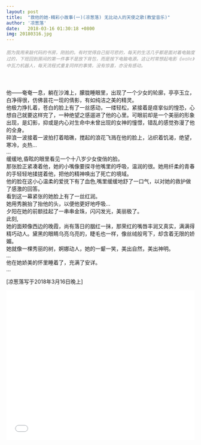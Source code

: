 ```yaml
---
layout: post
title:  "救他的她-精彩小故事(一)(凉葱落) 无比动人的天使之歌(教堂音乐)"
author: '凉葱落'
date:   2018-03-16 01:30:18 +0800
img: 20180316.jpg
---
```

<h5 style="color:#999; font-size:12px;font-weight:300">图为我用来敲代码的书房，刚拍的。有时觉得自己挺可悲的，每天的生活几乎都是面对着电脑度过的，下班回到房间的第一件事不是放下背包，而是按下电脑电源。这让时常想起电影《walle》中瓦力机器人，每天流程式重复同样的事情，没有惊喜，亦没有感动。</h5>
<br>
<br>
他——奄奄一息，躺在沙滩上，朦胧睡眼里，出现了一个少女的轮廓，亭亭玉立，白净得很，仿佛昙花一现的倩影，有如纯洁之美的精灵。<br>
他极力挣扎着，苍白的脸上有了一丝感动，一缕轻松，紧接着是痉挛似的惶恐，心想自己就要这样完了，一种绝望之感遛进了他的心里。可眼前却是一个美丽的形象出现，是幻影，抑或是内心对生命中未曾出现的女神的憧憬，错乱的感觉弥漫了他的全身。<br>
碎浪一波接着一波拍打着暗礁，搅起的浪花飞溅在他的脸上，沾织着饥渴，绝望，寒冷，炎热...<br>
...<br>
缓缓地,昏眩的眼里看见一个十八岁少女俊俏的脸。<br>
那张脸正紧凑着他，她的小嘴像要探寻他嘴里的呼吸，温润的很。她用纤柔的青春的手轻轻地揉搓着他，把他的精神唤出了死亡的境域。<br>
他的脸在这小心温柔的爱抚下有了血色,嘴里缓缓地舒了一口气，以对她的救护做了感激的回答。<br>
看到这一幕紧张的她脸上有了一丝红润。<br>
她用秀腕抬了抬他的头，以便他更好地呼吸...<br>
夕阳在她的前额挂起了一串串金珠，闪闪发光，美丽极了。<br>
此刻,<br>
她的面颊像西边的晚霞，尚有落日的胭红一抹，那荣红的嘴唇丰润又真实，满满得精巧动人。黛黑的眼睛乌亮乌亮的，睫毛也一样，像丝绒般弯下，却含着无限的娇媚。<br>
她就像一棵秀丽的树，婀娜动人，她的一颦一笑，美出自然，美出神明。<br>
...<br>
他在她娇美的怀里睡着了，充满了安详。<br>
...<br>

[凉葱落写于2018年3月16日晚上]


<iframe frameborder="0" src="//music.163.com/outchain/player?type=1&id=419799&auto=1&height=430" allowfullscreen style="width:100%;height:400px"></iframe>
